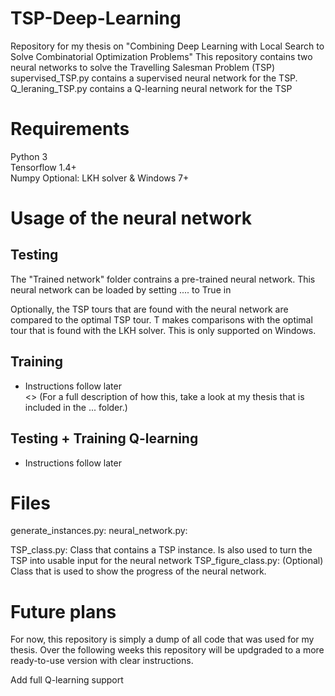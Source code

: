 # TSP-Deep-Learning
Repository for my thesis on "Combining Deep Learning with Local Search to Solve Combinatorial Optimization Problems"
This repository contains two neural networks to solve the Travelling Salesman Problem (TSP)
supervised_TSP.py contains a supervised neural network for the TSP.
Q_leraning_TSP.py contains a Q-learning neural network for the TSP


# Requirements
Python 3  
Tensorflow 1.4+  
Numpy 
Optional: LKH solver & Windows 7+


# Usage of the neural network

## Testing 
The "Trained network" folder contrains a pre-trained neural network. This neural network can be loaded by setting .... to True in 

Optionally, the TSP tours that are found with the neural network are compared to the optimal TSP tour. T makes comparisons with the optimal tour that is found with the LKH solver. This is only supported on Windows. 

## Training
- Instructions follow later  
 <> (For a full description of how this, take a look at my thesis that is included in the ... folder.)

## Testing + Training Q-learning
- Instructions follow later

# Files
generate_instances.py: 
neural_network.py: 

TSP_class.py: Class that contains a TSP instance. Is also used to turn the TSP into usable input for the neural network
TSP_figure_class.py: (Optional) Class that is used to show the progress of the neural network.




# Future plans
For now, this repository is simply a dump of all code that was used for my thesis.
Over the following weeks this repository will be updgraded to a more ready-to-use version with clear instructions.

Add full Q-learning support


